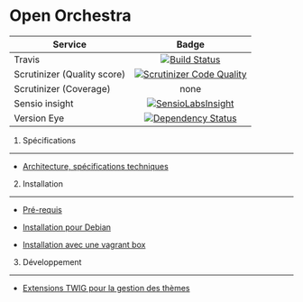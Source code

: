 Open Orchestra
=============

| Service       | Badge         |
| ------------- |:-------------:|
| Travis | [![Build Status](https://magnum.travis-ci.com/open-orchestra/open-orchestra.svg?token=jFMwikTSYoZgNjR86FGs&branch=master)](https://magnum.travis-ci.com/open-orchestra/open-orchestra) |
| Scrutinizer (Quality score) | [![Scrutinizer Code Quality](https://scrutinizer-ci.com/g/open-orchestra/open-orchestra/badges/quality-score.png?b=master)](https://scrutinizer-ci.com/g/open-orchestra/open-orchestra/?branch=master) |
| Scrutinizer (Coverage) | none |
| Sensio insight | [![SensioLabsInsight](https://insight.sensiolabs.com/projects/0becefa5-5b35-4db8-9ddf-e0ade4da7262/big.png)](https://insight.sensiolabs.com/projects/0becefa5-5b35-4db8-9ddf-e0ade4da7262) |
| Version Eye | [![Dependency Status](https://www.versioneye.com/user/projects/551d532afd613a9ea3000002/badge.svg?style=flat)](https://www.versioneye.com/user/projects/551d532afd613a9ea3000002) |

1. Spécifications
-----------------

* [Architecture, spécifications techniques](doc/dev/architecture.md)

2. Installation
---------------

* [Pré-requis](doc/requirements.md)

* [Installation pour Debian](doc/debian-install.md)

* [Installation avec une vagrant box](doc/install.md)

3. Développement
----------------

* [Extensions TWIG pour la gestion des thèmes](doc/twig-extensions.md)

